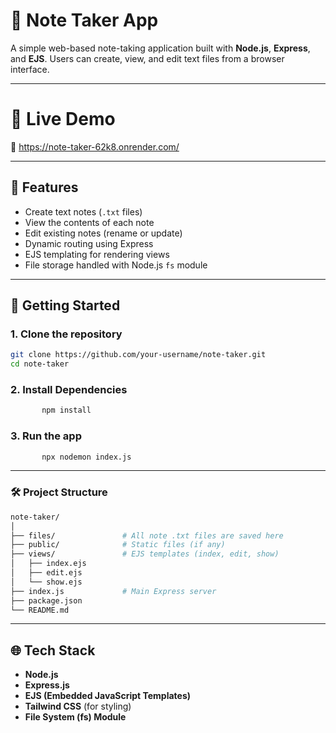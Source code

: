 # 📝 Note Taker App

A simple web-based note-taking application built with **Node.js**, **Express**, and **EJS**. Users can create, view, and edit text files from a browser interface.

---

# 🚀 Live Demo
🔗 https://note-taker-62k8.onrender.com/

---

## 📁 Features

- Create text notes (`.txt` files)
- View the contents of each note
- Edit existing notes (rename or update)
- Dynamic routing using Express
- EJS templating for rendering views
- File storage handled with Node.js `fs` module

---

## 🚀 Getting Started

### 1. Clone the repository
```bash
git clone https://github.com/your-username/note-taker.git
cd note-taker
```

### 2. Install Dependencies
```bash
       npm install
```

### 3. Run the app
```bash
       npx nodemon index.js
```
---
### 🛠 Project Structure
```bash
note-taker/
│
├── files/               # All note .txt files are saved here
├── public/              # Static files (if any)
├── views/               # EJS templates (index, edit, show)
│   ├── index.ejs
│   ├── edit.ejs
│   └── show.ejs
├── index.js             # Main Express server
├── package.json
└── README.md

```
---
## 🌐 Tech Stack

- **Node.js**
- **Express.js**
- **EJS (Embedded JavaScript Templates)**
- **Tailwind CSS** (for styling)
- **File System (fs) Module**
